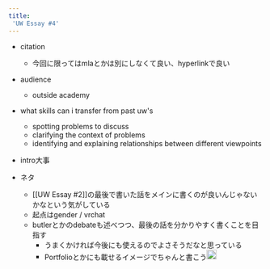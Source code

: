 ```yaml
---
title:
 'UW Essay #4'
---
```


- citation
    - 今回に限ってはmlaとかは別にしなくて良い、hyperlinkで良い
- audience
    - outside academy

- what skills can i transfer from past uw's
    - spotting problems to discuss
    - clarifying the context of problems
    - identifying and explaining relationships between different viewpoints

- intro大事

- ネタ
    - [[UW Essay #2]]の最後で書いた話をメインに書くのが良いんじゃないかなという気がしている
    - 起点はgender / vrchat
    - butlerとかのdebateも述べつつ、最後の話を分かりやすく書くことを目指す
        - うまくかければ今後にも使えるのでよさそうだなと思っている
        - Portfolioとかにも載せるイメージでちゃんと書こう<img src='https://scrapbox.io/api/pages/blu3mo-public/blu3mo/icon' alt='blu3mo.icon' height="19.5"/>
